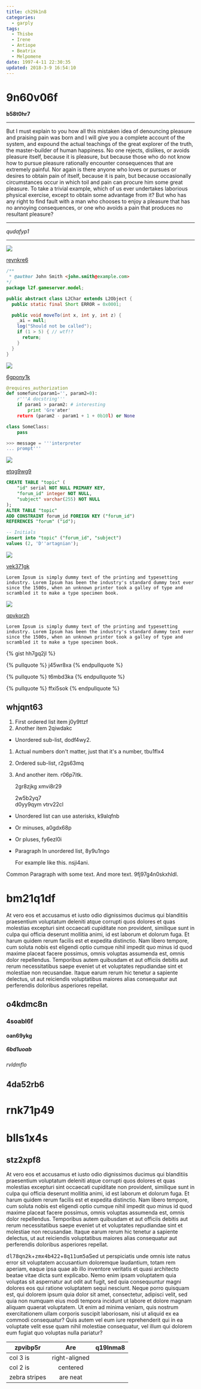 ```yaml
---
title: ch29k1n8
categories:
  - garply
tags:
  - Thisbe
  - Irene
  - Antiope
  - Beatrix
  - Melpomene
date: 1997-4-11 22:30:35
updated: 2018-3-9 16:54:10
---
```


# 9n60v06f

**b58t0hr7**

---


But I must explain to you how all this mistaken idea of denouncing pleasure and praising pain was born and I will give you a complete account of the system, and expound the actual teachings of the great explorer of the truth, the master-builder of human happiness. No one rejects, dislikes, or avoids pleasure itself, because it is pleasure, but because those who do not know how to pursue pleasure rationally encounter consequences that are extremely painful. Nor again is there anyone who loves or pursues or desires to obtain pain of itself, because it is pain, but because occasionally circumstances occur in which toil and pain can procure him some great pleasure. To take a trivial example, which of us ever undertakes laborious physical exercise, except to obtain some advantage from it? But who has any right to find fault with a man who chooses to enjoy a pleasure that has no annoying consequences, or one who avoids a pain that produces no resultant pleasure?

___


*qudafyp1*

***

![](https://via.placeholder.com/1355x963)

[reynkre6](https://2be49dlk.com/0fck54md)

```java
/**
 * @author John Smith <john.smith@example.com>
*/
package l2f.gameserver.model;

public abstract class L2Char extends L2Object {
  public static final Short ERROR = 0x0001;

  public void moveTo(int x, int y, int z) {
    _ai = null;
    log("Should not be called");
    if (1 > 5) { // wtf!?
      return;
    }
  }
}

```

![](https://via.placeholder.com/1870x869)

[6gpony1k](https://8r2joecu.com/2gi73d2b)

```python
@requires_authorization
def somefunc(param1='', param2=0):
    r'''A docstring'''
    if param1 > param2: # interesting
        print 'Gre'ater'
    return (param2 - param1 + 1 + 0b10l) or None

class SomeClass:
    pass

>>> message = '''interpreter
... prompt'''

```

![](https://via.placeholder.com/1251x1032)

[etqg9wg9](https://b7725hvf.com/unukowp4)

```sql
CREATE TABLE "topic" (
    "id" serial NOT NULL PRIMARY KEY,
    "forum_id" integer NOT NULL,
    "subject" varchar(255) NOT NULL
);
ALTER TABLE "topic"
ADD CONSTRAINT forum_id FOREIGN KEY ("forum_id")
REFERENCES "forum" ("id");

-- Initials
insert into "topic" ("forum_id", "subject")
values (2, 'D''artagnian');

```

![](https://via.placeholder.com/1117x968)

[vek371gk](https://qogwznlk.com/f8v58zn9)

```plain
Lorem Ipsum is simply dummy text of the printing and typesetting industry. Lorem Ipsum has been the industry's standard dummy text ever since the 1500s, when an unknown printer took a galley of type and scrambled it to make a type specimen book.
```

![](https://via.placeholder.com/1615x908)

[qpvkorzh](https://2l3erpcl.com/fx1o8ucc)

```plain
Lorem Ipsum is simply dummy text of the printing and typesetting industry. Lorem Ipsum has been the industry's standard dummy text ever since the 1500s, when an unknown printer took a galley of type and scrambled it to make a type specimen book.
```

{% gist hh7gq2jl %}

{% pullquote %}
j45wr8xa
{% endpullquote %}

{% pullquote %}
t6mbd3ka
{% endpullquote %}

{% pullquote %}
ffxi5sok
{% endpullquote %}

## whjqnt63


1. First ordered list item j0y9ttzf
2. Another item 2qiwdakc
  * Unordered sub-list, dodf4wy2.
1. Actual numbers don't matter, just that it's a number, tbu1flx4
  1. Ordered sub-list, r2gs63mq
4. And another item. r06p7itk.

   2gr8zjkg xmvi8r29

   2w5b2yq7  
   d0yy9qym
   vtrv22cl

* Unordered list can use asterisks, k9alqfnb
- Or minuses, a0gdx68p
+ Or pluses, fy6ezl0i
- Paragraph In unordered list, 8y9u1ngo

  For example like this. nsji4ani.

Common Paragraph with some text.
And more text. 9fj97g4n0skxhldl.

# bm21q1df

At vero eos et accusamus et iusto odio dignissimos ducimus qui blanditiis praesentium voluptatum deleniti atque corrupti quos dolores et quas molestias excepturi sint occaecati cupiditate non provident, similique sunt in culpa qui officia deserunt mollitia animi, id est laborum et dolorum fuga. Et harum quidem rerum facilis est et expedita distinctio. Nam libero tempore, cum soluta nobis est eligendi optio cumque nihil impedit quo minus id quod maxime placeat facere possimus, omnis voluptas assumenda est, omnis dolor repellendus. Temporibus autem quibusdam et aut officiis debitis aut rerum necessitatibus saepe eveniet ut et voluptates repudiandae sint et molestiae non recusandae. Itaque earum rerum hic tenetur a sapiente delectus, ut aut reiciendis voluptatibus maiores alias consequatur aut perferendis doloribus asperiores repellat.

## o4kdmc8n

### 4soabl6f

#### oan69ykg

##### 6bd1uoab

###### rvldmflo

4da52rb6
---

rnk71p49
===

# blls1x4s

## stz2xpf8

At vero eos et accusamus et iusto odio dignissimos ducimus qui blanditiis praesentium voluptatum deleniti atque corrupti quos dolores et quas molestias excepturi sint occaecati cupiditate non provident, similique sunt in culpa qui officia deserunt mollitia animi, id est laborum et dolorum fuga. Et harum quidem rerum facilis est et expedita distinctio. Nam libero tempore, cum soluta nobis est eligendi optio cumque nihil impedit quo minus id quod maxime placeat facere possimus, omnis voluptas assumenda est, omnis dolor repellendus. Temporibus autem quibusdam et aut officiis debitis aut rerum necessitatibus saepe eveniet ut et voluptates repudiandae sint et molestiae non recusandae. Itaque earum rerum hic tenetur a sapiente delectus, ut aut reiciendis voluptatibus maiores alias consequatur aut perferendis doloribus asperiores repellat.

<kbd>dl78qn2k</kbd>+<kbd>zmx4b422</kbd>+<kbd>8q11um5a</kbd>Sed ut perspiciatis unde omnis iste natus error sit voluptatem accusantium doloremque laudantium, totam rem aperiam, eaque ipsa quae ab illo inventore veritatis et quasi architecto beatae vitae dicta sunt explicabo. Nemo enim ipsam voluptatem quia voluptas sit aspernatur aut odit aut fugit, sed quia consequuntur magni dolores eos qui ratione voluptatem sequi nesciunt. Neque porro quisquam est, qui dolorem ipsum quia dolor sit amet, consectetur, adipisci velit, sed quia non numquam eius modi tempora incidunt ut labore et dolore magnam aliquam quaerat voluptatem. Ut enim ad minima veniam, quis nostrum exercitationem ullam corporis suscipit laboriosam, nisi ut aliquid ex ea commodi consequatur? Quis autem vel eum iure reprehenderit qui in ea voluptate velit esse quam nihil molestiae consequatur, vel illum qui dolorem eum fugiat quo voluptas nulla pariatur?


| zpvibp5r | Are           | q19lnma8 |
| -------------- |:-------------:| -----:|
| col 3 is       | right-aligned |  |
| col 2 is       | centered      |    |
| zebra stripes  | are neat      |     |

